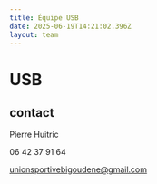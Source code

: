 ```yaml
---
title: Équipe USB
date: 2025-06-19T14:21:02.396Z
layout: team
---
```


# USB



## contact 

Pierre Huitric 

06 42 37 91 64

unionsportivebigoudene@gmail.com

